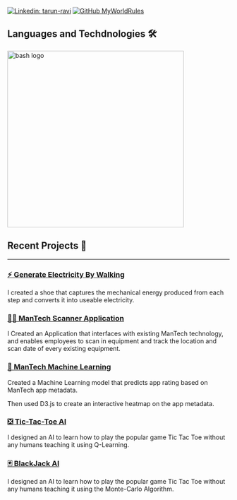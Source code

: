 [![Linkedin: tarun-ravi](https://img.shields.io/badge/-Tarun%20Ravi-blue?style=flat-square&logo=Linkedin&logoColor=white&link=https://www.linkedin.com/in/tarun-ravi/)](https://www.linkedin.com/in/tarun-ravi/)
[![GitHub MyWorldRules](https://img.shields.io/github/followers/MyWorldRules?label=follow&style=social)](https://github.com/MyWorldRules)

## Languages and Techdnologies 🛠️
<img src="https://i.ibb.co/mvF61q6/image.png" alt="bash logo" width="400">

<a name="Projects"></a>
## Recent Projects 🚧

___

### [⚡ Generate Electricity By Walking](https://github.com/MyWorldRules/GenerateElectricityByWalking)

I created a shoe that captures the mechanical energy produced from each step and converts it into useable electricity.

### [👨‍💻 ManTech Scanner Application](https://github.com/MyWorldRules/GenerateElectricityByWalking)
I Created an Application that interfaces with existing ManTech technology, and enables employees to scan in equipment and track the location and scan date of every existing equipment.

### [🤖 ManTech Machine Learning](https://github.com/MyWorldRules/GenerateElectricityByWalking)
Created a Machine Learning model that predicts app rating based on ManTech app metadata. 

Then used D3.js to create an interactive heatmap on the app metadata.

### [❎ Tic-Tac-Toe AI](https://github.com/MyWorldRules/Tic-Tac-Toe-AI)
I designed an AI to learn how to play the popular game Tic Tac Toe without any humans teaching it using Q-Learning. 

### [🃏 BlackJack AI](https://github.com/MyWorldRules/BlackjackAI)
I designed an AI to learn how to play the popular game Tic Tac Toe without any humans teaching it using the Monte-Carlo Algorithm. 
